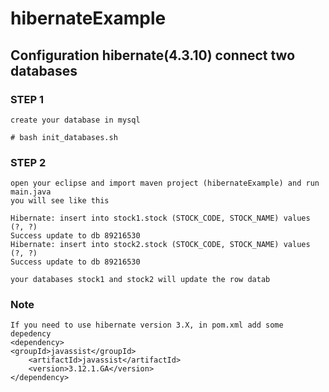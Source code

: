 hibernateExample
==================

Configuration hibernate(4.3.10) connect two databases
-------------------------------------------------------


### STEP 1
    create your database in mysql 

    # bash init_databases.sh

### STEP 2
    open your eclipse and import maven project (hibernateExample) and run main.java
    you will see like this

    Hibernate: insert into stock1.stock (STOCK_CODE, STOCK_NAME) values (?, ?)
    Success update to db 89216530
    Hibernate: insert into stock2.stock (STOCK_CODE, STOCK_NAME) values (?, ?)
    Success update to db 89216530
    
    your databases stock1 and stock2 will update the row datab 

### Note
    If you need to use hibernate version 3.X, in pom.xml add some depedency
    <dependency>
	<groupId>javassist</groupId>
    	<artifactId>javassist</artifactId>
    	<version>3.12.1.GA</version>
    </dependency>

   

   
